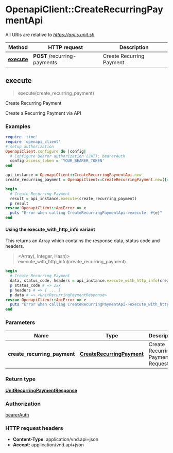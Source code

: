 # OpenapiClient::CreateRecurringPaymentApi

All URIs are relative to *https://api.s.unit.sh*

| Method | HTTP request | Description |
| ------ | ------------ | ----------- |
| [**execute**](CreateRecurringPaymentApi.md#execute) | **POST** /recurring-payments | Create Recurring Payment |


## execute

> <UnitRecurringPaymentResponse> execute(create_recurring_payment)

Create Recurring Payment

Create a Recurring Payment via API 

### Examples

```ruby
require 'time'
require 'openapi_client'
# setup authorization
OpenapiClient.configure do |config|
  # Configure Bearer authorization (JWT): bearerAuth
  config.access_token = 'YOUR_BEARER_TOKEN'
end

api_instance = OpenapiClient::CreateRecurringPaymentApi.new
create_recurring_payment = OpenapiClient::CreateRecurringPayment.new({data: OpenapiClient::CreateRecurringCreditAchPayment.new({type: 'type_example', attributes: OpenapiClient::CreateRecurringCreditAchPaymentAttributes.new({amount: 37, description: 'description_example', schedule: OpenapiClient::MonthlySchedule.new({interval: 'Monthly'})}), relationships: OpenapiClient::CreateAchPaymentCounterpartyRelationships.new({account: OpenapiClient::AccountRelationship.new({data: OpenapiClient::AccountRelationshipData.new({type: 'account', id: 'id_example'})}), counterparty: OpenapiClient::CounterpartyRelationship.new({data: OpenapiClient::CounterpartyRelationshipData.new({type: 'account', id: 'id_example'})})})})}) # CreateRecurringPayment | Create Recurring Payment Request

begin
  # Create Recurring Payment
  result = api_instance.execute(create_recurring_payment)
  p result
rescue OpenapiClient::ApiError => e
  puts "Error when calling CreateRecurringPaymentApi->execute: #{e}"
end
```

#### Using the execute_with_http_info variant

This returns an Array which contains the response data, status code and headers.

> <Array(<UnitRecurringPaymentResponse>, Integer, Hash)> execute_with_http_info(create_recurring_payment)

```ruby
begin
  # Create Recurring Payment
  data, status_code, headers = api_instance.execute_with_http_info(create_recurring_payment)
  p status_code # => 2xx
  p headers # => { ... }
  p data # => <UnitRecurringPaymentResponse>
rescue OpenapiClient::ApiError => e
  puts "Error when calling CreateRecurringPaymentApi->execute_with_http_info: #{e}"
end
```

### Parameters

| Name | Type | Description | Notes |
| ---- | ---- | ----------- | ----- |
| **create_recurring_payment** | [**CreateRecurringPayment**](CreateRecurringPayment.md) | Create Recurring Payment Request |  |

### Return type

[**UnitRecurringPaymentResponse**](UnitRecurringPaymentResponse.md)

### Authorization

[bearerAuth](../README.md#bearerAuth)

### HTTP request headers

- **Content-Type**: application/vnd.api+json
- **Accept**: application/vnd.api+json

